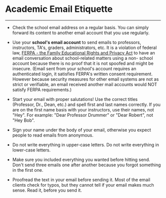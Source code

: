 # Academic Email Etiquette
---

* Check the school email address on a regular basis. You can simply forward its content
to another email account that you use regularly.

* Use your __school's email account__ to send emails to professors, instructors, TA's, graders,
administrators, etc. It is a violation of federal law, [FERPA - the Family Educational Rights and Privacy Act](http://www.nyu.edu/students/student-information-and-resources/registration-records-and-graduation/forms-policies-procedures/FERPA.html)
to have an email conversation about school-related matters using a non-
school account because there is no proof that it is not spoofed and
might be insecure. (Email sent from your school's account requires an authenticated login,
it satisfies FERPA's written consent requirement. However because
security measures for other email systems are not as strict or verifiable, an email
received another mail accounts would NOT satisfy FERPA requirements.)


* Start your email with proper salutations! Use the correct titles (Professor, Dr., Dean, etc.)
and spell first and last names correctly. If you are on the first name basis with your instructors,
use their names, not "Hey". For example: "Dear Professor Drummer" or "Dear Robert", not "Hey Bob".

* Sign your name under the body of your email, otherwise you expect people to read emails from anonymous.

* Do not write everything in upper-case letters. Do not write everything in lower-case letters.

* Make sure you included everything you wanted before hitting send. Don't send three emails
one after another because you forgot something in the first one.

* Proofread the text in your email before sending it. Most of the email clients check for
typos, but they cannot tell if your email makes much sense. Read it, before you send it.
